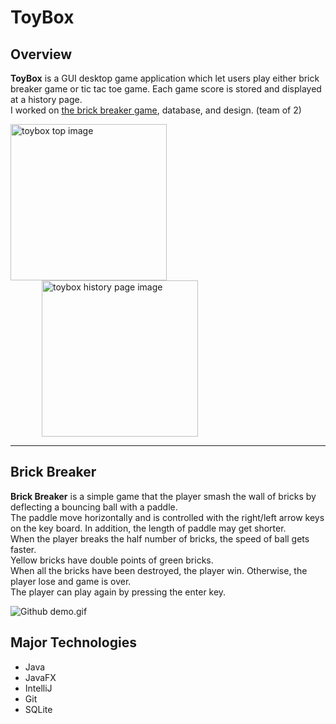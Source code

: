 # ToyBox

## Overview
**ToyBox** is a GUI desktop game application which let users play either brick breaker game or tic tac toe game.
Each game score is stored and displayed at a history page.</br>
I worked on [the brick breaker game](#brick-breaker), database, and design. (team of 2)

<img src="../media/toybox_top.png?raw=true" width="250px" alt="toybox top image"><img src="../media/toybox_history.png?raw=true" width="250px" alt="toybox history page image" hspace="50">

---
## Brick Breaker
**Brick Breaker** is a simple game that the player smash the wall of bricks by deflecting a bouncing ball with a paddle.</br>
The paddle move horizontally and is controlled with the right/left arrow keys on the key board. In addition, the length of paddle may get shorter.</br>
When the player breaks the half number of bricks, the speed of ball gets faster.</br>
Yellow bricks have double points of green bricks.</br>
When all the bricks have been destroyed, the player win. Otherwise, the player lose and game is over.</br>
The player can play again by pressing the enter key.

![Github demo.gif](../media/toybox_bb.gif)

## Major Technologies
- Java
- JavaFX
- IntelliJ
- Git
- SQLite
